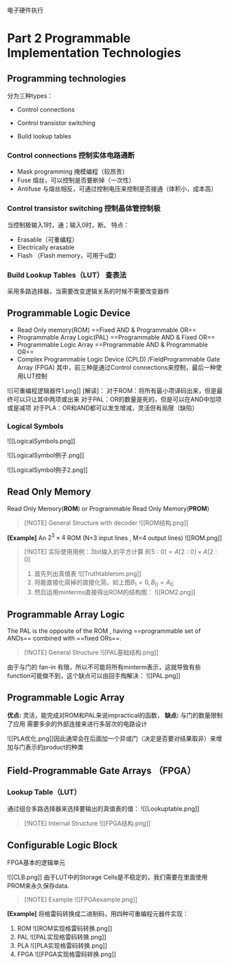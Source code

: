 电子硬件执行
# Part 2 Programmable Implementation Technologies

## Programming technologies

分为三种types：
- Control connections

- Control transistor switching

- Build lookup tables

### Control connections 控制实体电路通断
- Mask programming 掩模编程（较昂贵）
- Fuse  熔丝，可以控制是否要断掉（一次性）
- Antifuse  与熔丝相反，可通过控制电压来控制是否接通（体积小，成本高）

### Control transistor switching 控制晶体管控制极

当控制极输入1时，通；输入0时，断。
特点：
- Erasable（可重编程）
- Electrically erasable 
- Flash （Flash memory，可用于u盘）

### Build Lookup Tables（LUT） 查表法
采用多路选择器，当需要改变逻辑关系的时候不需要改变器件


## Programmable Logic Device

- Read Only memory(ROM) ==Fixed AND & Programmable OR==
- Programmable Array Logic(PAL) ==Programmable AND & Fixed OR==
- Programmable Logic Array ==Programmable AND & Programmable OR==
- Complex Programmable Logic Device (CPLD) /FieldProgrammable Gate Array (FPGA)
其中，前三种是通过Control connections来控制，最后一种使用LUT控制

![[可重编程逻辑器件1.png]]
[解读]：
对于ROM：将所有最小项译码出来，但是最终可以只让其中两项或出来
对于PAL：OR的数量是死的，但是可以在AND中加项或是减项
对于PLA：OR和AND都可以发生增减，灵活但有局限（缺陷）

### Logical Symbols
![[LogicalSymbols.png]]

![[LogicalSymbol例子.png]]

![[LogicalSymbol例子2.png]]

## Read Only Memory
Read Only Memory(**ROM**) or Programmable Read Only Memory(**PROM**)

> [!NOTE] General Structure with decoder
> ![[ROM结构.png]]


**[Example]** An $2^3\times 4$ ROM (N=3 input lines , M=4 output lines) 
![[ROM.png]]

> [!NOTE] 实际使用用例：3bit输入的平方计算 $B[5:0]=A[2:0]\times A[2:0]$
> 1. 首先列出真值表
> ![[Truthtablerom.png]]
> 2. 将能直接化简掉的直接化简，如上图$B_1=0,B_0=A_0$
> 3. 然后运用minterms直接得出ROM的结构图：
> ![[ROM2.png]]


## Programmable Array Logic
The PAL is the opposite of the ROM , having ==programmable set of ANDs== combined with ==fixed ORs==.
> [!NOTE] General Structure
> ![[PAL基础结构.png]]


由于与门的 fan-in 有限，所以不可能将所有minterm表示，这就导致有些function可能做不到，这个缺点可以由回手掏解决：
![[PAL.png]]

## Programmable Logic Array
**优点:** 
灵活，能完成对ROM和PAL来说impractical的函数，
**缺点:**
与门的数量限制了应用
需要多余的外部连接来进行多层次的电路设计

![[PLA优化.png]]因此通常会在后面加一个异或门（决定是否要对结果取非）来增加与门表示的product的种类

## Field-Programmable Gate Arrays （FPGA）
### Lookup Table（LUT）
通过组合多路选择器来选择要输出的真值表的值：
![[Lookuptable.png]]

> [!NOTE] Internal Structure
> ![[FPGA结构.png]]


## Configurable Logic Block
FPGA基本的逻辑单元

![[CLB.png]]
由于LUT中的Storage Cells是不稳定的，我们需要在里面使用PROM来永久保存data.

> [!NOTE] Example
> ![[FPGAexample.png]]


**[Example]** 将格雷码转换成二进制码，用四种可重编程元器件实现：
1. ROM
![[ROM实现格雷码转换.png]]
2. PAL
![[PAL实现格雷码转换.png]]
3. PLA
![[PLA实现格雷码转换.png]]
4. FPGA
![[FPGA实现格雷码转换.png]]